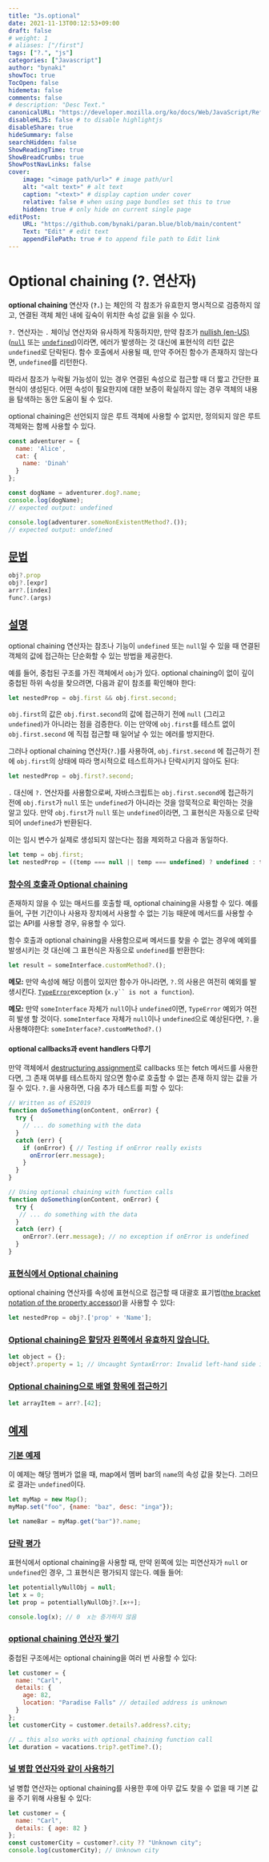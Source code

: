 ```yaml
---
title: "Js.optional"
date: 2021-11-13T00:12:53+09:00
draft: false
# weight: 1
# aliases: ["/first"]
tags: ["?.", "js"]
categories: ["Javascript"]
author: "bynaki"
showToc: true
TocOpen: false
hidemeta: false
comments: false
# description: "Desc Text."
canonicalURL: "https://developer.mozilla.org/ko/docs/Web/JavaScript/Reference/Operators/Optional_chaining"
disableHLJS: false # to disable highlightjs
disableShare: true
hideSummary: false
searchHidden: false
ShowReadingTime: true
ShowBreadCrumbs: true
ShowPostNavLinks: false
cover:
    image: "<image path/url>" # image path/url
    alt: "<alt text>" # alt text
    caption: "<text>" # display caption under cover
    relative: false # when using page bundles set this to true
    hidden: true # only hide on current single page
editPost:
    URL: "https://github.com/bynaki/paran.blue/blob/main/content"
    Text: "Edit" # edit text
    appendFilePath: true # to append file path to Edit link
---
```




# Optional chaining (?. 연산자)

**optional chaining** 연산자 (**`?.`**) 는 체인의 각 참조가 유효한지 명시적으로 검증하지 않고, 연결된 객체 체인 내에 깊숙이 위치한 속성 값을 읽을 수 있다.

`?.` 연산자는 `.` 체이닝 연산자와 유사하게 작동하지만, 만약 참조가 [nullish (en-US)](https://developer.mozilla.org/en-US/docs/Glossary/Nullish) ([`null`](https://developer.mozilla.org/ko/docs/Web/JavaScript/Reference/Global_Objects/null) 또는 [`undefined`](https://developer.mozilla.org/ko/docs/Web/JavaScript/Reference/Global_Objects/undefined))이라면, 에러가 발생하는 것 대신에 표현식의 리턴 값은 `undefined`로 단락된다. 함수 호출에서 사용될 때, 만약 주어진 함수가 존재하지 않는다면, `undefined`를 리턴한다.

따라서 참조가 누락될 가능성이 있는 경우 연결된 속성으로 접근할 때 더 짧고 간단한 표현식이 생성된다. 어떤 속성이 필요한지에 대한 보증이 확실하지 않는 경우 객체의 내용을 탐색하는 동안 도움이 될 수 있다.

optional chaining은 선언되지 않은 루트 객체에 사용할 수 없지만, 정의되지 않은 루트 객체와는 함께 사용할 수 있다.

```js
const adventurer = {
  name: 'Alice',
  cat: {
    name: 'Dinah'
  }
};

const dogName = adventurer.dog?.name;
console.log(dogName);
// expected output: undefined

console.log(adventurer.someNonExistentMethod?.());
// expected output: undefined
```



## [문법](https://developer.mozilla.org/ko/docs/Web/JavaScript/Reference/Operators/Optional_chaining#문법)

```js
obj?.prop
obj?.[expr]
arr?.[index]
func?.(args)
```



## [설명](https://developer.mozilla.org/ko/docs/Web/JavaScript/Reference/Operators/Optional_chaining#설명)

optional chaining 연산자는 참조나 기능이 `undefined` 또는 `null`일 수 있을 때 연결된 객체의 값에 접근하는 단순화할 수 있는 방법을 제공한다.

예를 들어, 중첩된 구조를 가진 객체에서 `obj`가 있다. optional chaining이 없이 깊이 중첩된 하위 속성을 찾으려면, 다음과 같이 참조를 확인해야 한다:

```js
let nestedProp = obj.first && obj.first.second;
```

`obj.first`의 값은 `obj.first.second`의 값에 접근하기 전에 `null` (그리고 `undefined`)가 아니라는 점을 검증한다. 이는 만약에 `obj.first`를 테스트 없이 `obj.first.second` 에 직접 접근할 때 일어날 수 있는 에러를 방지한다. 

그러나 optional chaining 연산자(`?.`)를 사용하여, `obj.first.second` 에 접근하기 전에 `obj.first`의 상태에 따라 명시적으로 테스트하거나 단락시키지 않아도 된다:

```js
let nestedProp = obj.first?.second;
```

`.` 대신에 `?.` 연산자를 사용함으로써, 자바스크립트는 `obj.first.second`에 접근하기 전에 `obj.first`가 `null` 또는 `undefined`가 아니라는 것을 암묵적으로 확인하는 것을 알고 있다. 만약 `obj.first`가 `null` 또는 `undefined`이라면, 그 표현식은 자동으로 단락되어 `undefined`가 반환된다.

이는 임시 변수가 실제로 생성되지 않는다는 점을 제외하고 다음과 동일하다.

```js
let temp = obj.first;
let nestedProp = ((temp === null || temp === undefined) ? undefined : temp.second);
```



### [함수의 호출과 Optional chaining](https://developer.mozilla.org/ko/docs/Web/JavaScript/Reference/Operators/Optional_chaining#함수의_호출과_optional_chaining)

존재하지 않을 수 있는 매서드를 호출할 때, optional chaining을 사용할 수 있다. 예를 들어, 구현 기간이나 사용자 장치에서 사용할 수 없는 기능 때문에 메서드를 사용할 수 없는 API를 사용할 경우, 유용할 수 있다.

함수 호출과 optional chaining을 사용함으로써 메서드를 찾을 수 없는 경우에 예외를 발생시키는 것 대신에 그 표현식은 자동으로 `undefined`를 반환한다:

```js
let result = someInterface.customMethod?.();
```

**메모:** 만약 속성에 해당 이름이 있지만 함수가 아니라면, `?.`의 사용은 여전히 예외를 발생시킨다. [`TypeError`](https://developer.mozilla.org/ko/docs/Web/JavaScript/Reference/Global_Objects/TypeError)exception (`x.y`` is not a function`).

**메모:** 만약 `someInterface` 자체가 `null`이나 `undefined`이면, `TypeError` 예외가 여전히 발생 할 것이다. `someInterface` 자체가 `null`이나 `undefined`으로 예상된다면, `?.`을 사용해야한다: `someInterface?.customMethod?.()`



#### optional callbacks과 event handlers 다루기

만약 객체에서 [destructuring assignment](https://developer.mozilla.org/en-US/docs/Web/JavaScript/Reference/Operators/Destructuring_assignment#object_destructuring)로 callbacks 또는 fetch 메서드를 사용한다면, 그 존재 여부를 테스트하지 않으면 함수로 호출할 수 없는 존재 하지 않는 값을 가질 수 있다. `?.`을 사용하면, 다음 추가 테스트를 피할 수 있다:

```js
// Written as of ES2019
function doSomething(onContent, onError) {
  try {
    // ... do something with the data
  }
  catch (err) {
    if (onError) { // Testing if onError really exists
      onError(err.message);
    }
  }
}
```

```js
// Using optional chaining with function calls
function doSomething(onContent, onError) {
  try {
   // ... do something with the data
  }
  catch (err) {
    onError?.(err.message); // no exception if onError is undefined
  }
}
```



### [표현식에서 Optional chaining](https://developer.mozilla.org/ko/docs/Web/JavaScript/Reference/Operators/Optional_chaining#표현식에서_optional_chaining)

optional chaining 연산자를 속성에 표현식으로 접근할 때 대괄호 표기법([the bracket notation of the property accessor](https://developer.mozilla.org/en-US/docs/Web/JavaScript/Reference/Operators/Property_Accessors#bracket_notation))을 사용할 수 있다:

```js
let nestedProp = obj?.['prop' + 'Name'];
```



### [Optional chaining은 할당자 왼쪽에서 유효하지 않습니다.](https://developer.mozilla.org/ko/docs/Web/JavaScript/Reference/Operators/Optional_chaining#optional_chaining은_할당자_왼쪽에서_유효하지_않습니다)

```js
let object = {};
object?.property = 1; // Uncaught SyntaxError: Invalid left-hand side in assignment
```



### [Optional chaining으로 배열 항목에 접근하기](https://developer.mozilla.org/ko/docs/Web/JavaScript/Reference/Operators/Optional_chaining#optional_chaining으로_배열_항목에_접근하기)

```js
let arrayItem = arr?.[42];
```



## [예제](https://developer.mozilla.org/ko/docs/Web/JavaScript/Reference/Operators/Optional_chaining#예제)

### [기본 예제](https://developer.mozilla.org/ko/docs/Web/JavaScript/Reference/Operators/Optional_chaining#기본_예제)

이 예제는 해당 멤버가 없을 때, map에서 멤버 bar의 `name`의 속성 값을 찾는다. 그러므로 결과는 `undefined`이다.

```js
let myMap = new Map();
myMap.set("foo", {name: "baz", desc: "inga"});

let nameBar = myMap.get("bar")?.name;
```



### [단락 평가](https://developer.mozilla.org/ko/docs/Web/JavaScript/Reference/Operators/Optional_chaining#단락_평가)

표현식에서 optional chaining을 사용할 때, 만약 왼쪽에 있는 피연산자가 `null` or `undefined`인 경우, 그 표현식은 평가되지 않는다. 예들 들어:

```js
let potentiallyNullObj = null;
let x = 0;
let prop = potentiallyNullObj?.[x++];

console.log(x); // 0  x는 증가하지 않음
```



### [optional chaining 연산자 쌓기](https://developer.mozilla.org/ko/docs/Web/JavaScript/Reference/Operators/Optional_chaining#optional_chaining_연산자_쌓기)

중첩된 구조에서는 optional chaining을 여러 번 사용할 수 있다:

```js
let customer = {
  name: "Carl",
  details: {
    age: 82,
    location: "Paradise Falls" // detailed address is unknown
  }
};
let customerCity = customer.details?.address?.city;

// … this also works with optional chaining function call
let duration = vacations.trip?.getTime?.();
```



### [널 병합 연산자와 같이 사용하기](https://developer.mozilla.org/ko/docs/Web/JavaScript/Reference/Operators/Optional_chaining#널_병합_연산자와_같이_사용하기)

널 병합 연산자는 optional chaining를 사용한 후에 아무 값도 찾을 수 없을 때 기본 값을 주기 위해 사용될 수 있다:

```js
let customer = {
  name: "Carl",
  details: { age: 82 }
};
const customerCity = customer?.city ?? "Unknown city";
console.log(customerCity); // Unknown city
```
